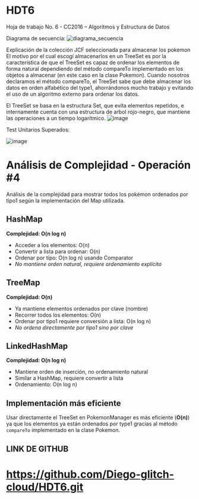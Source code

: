 # HDT6
Hoja de trabajo No. 6 - CC2016 – Algoritmos y Estructura de Datos 

Diagrama de secuencia: 
![diagrama_secuencia](https://github.com/user-attachments/assets/e1ff50b5-df82-4bf4-ad39-eb1cd418e7ec)

Explicación de la colección JCF seleccionada para almacenar los pokemon
El motivo por el cual escogí almacenarlos en un TreeSet es por la característica de que el TreeSet es capaz de ordenar los elementos de forma natural dependiendo del método compareTo implementado en los objetos a almacenar (en este caso en la clase Pokemon). Cuando nosotros declaramos el método compareTo, el TreeSet sabe que debe almacenar los datos en orden alfabético del type1, ahorrándonos mucho trabajo y evitando el uso de un algoritmo externo para ordenar los datos. 

El TreeSet se basa en la estructura Set, que evita elementos repetidos, e internamente cuenta con una estructura de arbol rojo-negro, que mantiene las operaciones a un tiempo logarítmico.
![image](https://github.com/user-attachments/assets/38d0415c-e595-4712-a1c7-d4303481061e)

Test Unitarios Superados:

![image](https://github.com/user-attachments/assets/02a0ca90-0c87-4864-94f3-78e7947f1df8)

# Análisis de Complejidad - Operación #4

Análisis de la complejidad para mostrar todos los pokémon ordenados por tipo1 según la implementación del Map utilizada.

## HashMap
**Complejidad: O(n log n)**
- Acceder a los elementos: O(n)
- Convertir a lista para ordenar: O(n)
- Ordenar por tipo: O(n log n) usando Comparator
- *No mantiene orden natural, requiere ordenamiento explícito*

## TreeMap
**Complejidad: O(n)**
- Ya mantiene elementos ordenados por clave (nombre)
- Recorrer todos los elementos: O(n)
- Ordenar por tipo1 requiere conversión a lista: O(n log n)
- *No ordena directamente por tipo1 sino por clave*

## LinkedHashMap
**Complejidad: O(n log n)**
- Mantiene orden de inserción, no ordenamiento natural
- Similar a HashMap, requiere convertir a lista
- Ordenamiento: O(n log n)

## Implementación más eficiente
Usar directamente el TreeSet en PokemonManager es más eficiente (**O(n)**) ya que los elementos ya están ordenados por type1 gracias al método `compareTo` implementado en la clase Pokemon.


## LINK DE GITHUB 
# https://github.com/Diego-glitch-cloud/HDT6.git
